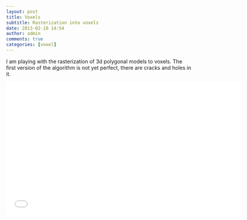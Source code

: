 ```yaml
---
layout: post
title: Voxels
subtitle: Rasterization into voxels
date: 2013-02-10 14:54
author: admin
comments: true
categories: [voxel]
---
```

I am playing with the rasterization of 3d polygonal models to voxels. The first version of the algorithm is not yet perfect, there are cracks and holes in it.
<div class="videoWrapper"><iframe width="640" height="360" src="//www.youtube.com/embed/DXg2hcdEFMM" frameborder="0" allowfullscreen></iframe></div>
